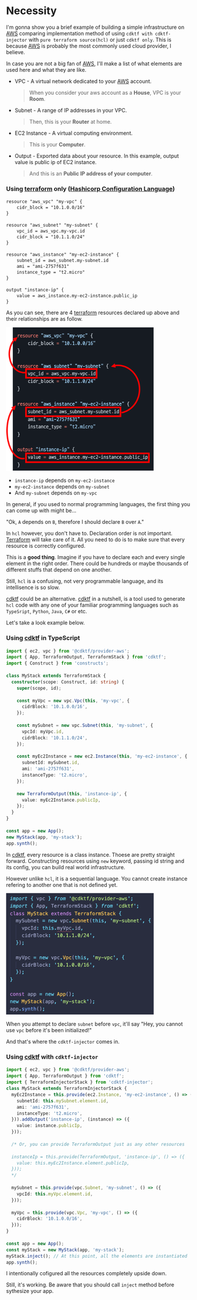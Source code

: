 # Necessity

I'm gonna show you a brief example of building a simple infrastructure on [AWS] comparing implementation method of using `cdktf with cdktf-injector` with `pure terraform source(hcl)` or just `cdktf only`. This is because [AWS] is probably the most commonly used cloud provider, I believe.

In case you are not a big fan of [AWS], I'll make a list of what elements are used here and what they are like.

- VPC - A virtual network dedicated to your [AWS] account.
  > When you consider your aws account as a **House**, VPC is your **Room**.
- Subnet - A range of IP addresses in your VPC.
  > Then, this is your **Router** at home.
- EC2 Instance - A virtual computing environment.
  > This is your **Computer**.
- Output - Exported data about your resource. In this example, output value is public ip of EC2 instance.
  > And this is an **Public IP address of your computer**.

### Using [terraform] only ([Hashicorp Configuration Language][hcl])

```hcl
resource "aws_vpc" "my-vpc" {
    cidr_block = "10.1.0.0/16"
}

resource "aws_subnet" "my-subnet" {
    vpc_id = aws_vpc.my-vpc.id
    cidr_block = "10.1.1.0/24"
}

resource "aws_instance" "my-ec2-instance" {
    subnet_id = aws_subnet.my-subnet.id
    ami = "ami-2757f631"
    instance_type = "t2.micro"
}

output "instance-ip" {
    value = aws_instance.my-ec2-instance.public_ip
}
```

As you can see, there are 4 [terraform] resources declared up above and their relationships are as follow.

<img src="https://github.com/ApexCaptain/cdktf-injector/blob/main/assets/hcl-dep.png?raw=true" width="80%">

- `instance-ip` depends on `my-ec2-instance`
- `my-ec2-instance` depends on `my-subnet`
- And `my-subnet` depends on `my-vpc`

In general, if you used to normal programming languages, the first thing you can come up with might be...

"Ok, `A` depends on `B`, therefore I should declare `B` over `A`."

In `hcl` however, you don't have to. Declaration order is not important. [Terraform] will take care of it. All you need to do is to make sure that every resource is correctly configured.

This is a **good thing**. Imagine if you have to declare each and every single element in the right order. There could be hundreds or maybe thousands of different stuffs that depend on one another.

Still, `hcl` is a confusing, not very programmable language, and its intellisence is so slow.

[cdktf] could be an alternative. [cdktf] in a nutshell, is a tool used to generate `hcl` code with any one of your familiar programming languages such as `TypeSript`, `Python`, `Java`, `C#` or etc.

Let's take a look example below.

### Using [cdktf] in TypeScript

```typescript
import { ec2, vpc } from '@cdktf/provider-aws';
import { App, TerraformOutput, TerraformStack } from 'cdktf';
import { Construct } from 'constructs';

class MyStack extends TerraformStack {
  constructor(scope: Construct, id: string) {
    super(scope, id);

    const myVpc = new vpc.Vpc(this, 'my-vpc', {
      cidrBlock: '10.1.0.0/16',
    });

    const mySubnet = new vpc.Subnet(this, 'my-subnet', {
      vpcId: myVpc.id,
      cidrBlock: '10.1.1.0/24',
    });

    const myEc2Instance = new ec2.Instance(this, 'my-ec2-instance', {
      subnetId: mySubnet.id,
      ami: 'ami-2757f631',
      instanceType: 't2.micro',
    });

    new TerraformOutput(this, 'instance-ip', {
      value: myEc2Instance.publicIp,
    });
  }
}

const app = new App();
new MyStack(app, 'my-stack');
app.synth();
```

In [cdktf], every resource is a class instance. Thoese are pretty straight forward. Constructing resources using `new` keyword, passing id string and its config, you can build real world infrastructure.

However unlike `hcl`, it is a sequential language. You cannot create instance refering to another one that is not defined yet.

<img src="https://github.com/ApexCaptain/cdktf-injector/blob/main/assets/cdktf-err.png?raw=true" width="80%">

When you attempt to declare `subnet` before `vpc`, it'll say "Hey, you cannot use `vpc` before it's been initialized!"

And that's where the `cdktf-injector` comes in.

### Using [cdktf] with `cdktf-injector`

```typescript
import { ec2, vpc } from '@cdktf/provider-aws';
import { App, TerraformOutput } from 'cdktf';
import { TerraformInjectorStack } from 'cdktf-injector';
class MyStack extends TerraformInjectorStack {
  myEc2Instance = this.provide(ec2.Instance, 'my-ec2-instance', () => ({
    subnetId: this.mySubnet.element.id,
    ami: 'ami-2757f631',
    instanceType: 't2.micro',
  })).addOutput('instance-ip', (instance) => ({
    value: instance.publicIp,
  }));

  /* Or, you can provide TerraformOutput just as any other resources

  instanceIp = this.provide(TerraformOutput, 'instance-ip', () => ({
    value: this.myEc2Instance.element.publicIp,
  }));
  */

  mySubnet = this.provide(vpc.Subnet, 'my-subnet', () => ({
    vpcId: this.myVpc.element.id,
  }));

  myVpc = this.provide(vpc.Vpc, 'my-vpc', () => ({
    cidrBlock: '10.1.0.0/16',
  }));
}

const app = new App();
const myStack = new MyStack(app, 'my-stack');
myStack.inject(); // At this point, all the elements are instantiated
app.synth();
```

I intentionally cofigured all the resources completely upside down.

Still, it's working. Be aware that you should call `inject` method before sythesize your app.

<!-- External Links -->

[cdktf]: https://www.terraform.io/cdktf
[cdk]: https://docs.aws.amazon.com/cdk/v2/guide/home.html
[terraform]: https://www.terraform.io/
[iac]: https://en.wikipedia.org/wiki/Infrastructure_as_code
[aws]: https://aws.amazon.com/
[hcl]: https://www.terraform.io/language/syntax/configuration
